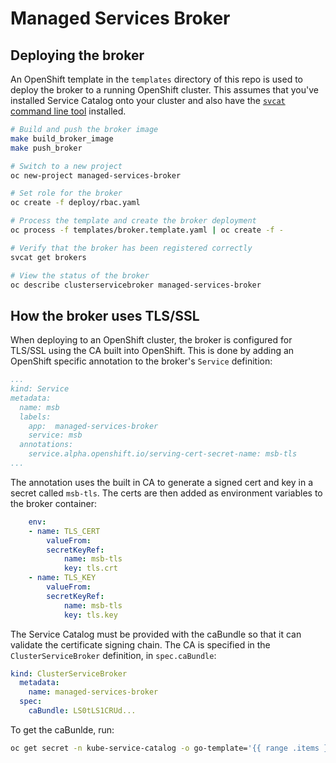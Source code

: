 # Managed Services Broker

## Deploying the broker

An OpenShift template in the `templates` directory of this repo is used to deploy the broker to a running OpenShift cluster. This assumes that you've installed Service Catalog onto your cluster and also have the [`svcat` command line tool](https://github.com/kubernetes-incubator/service-catalog/blob/master/docs/install.md) installed.

```sh
# Build and push the broker image
make build_broker_image
make push_broker 

# Switch to a new project
oc new-project managed-services-broker

# Set role for the broker
oc create -f deploy/rbac.yaml

# Process the template and create the broker deployment
oc process -f templates/broker.template.yaml | oc create -f -

# Verify that the broker has been registered correctly
svcat get brokers

# View the status of the broker
oc describe clusterservicebroker managed-services-broker
```

## How the broker uses TLS/SSL

When deploying to an OpenShift cluster, the broker is configured for TLS/SSL using the CA built into OpenShift. 
This is done by adding an OpenShift specific annotation to the broker's `Service` definition: 

```yaml
...
kind: Service
metadata:
  name: msb
  labels:
    app:  managed-services-broker
    service: msb
  annotations:
    service.alpha.openshift.io/serving-cert-secret-name: msb-tls
...
```

The annotation uses the built in CA to generate a signed cert and key in a secret called `msb-tls`. The certs are then added as environment variables to the broker container:

```yaml
    env:
    - name: TLS_CERT
        valueFrom:
        secretKeyRef:
            name: msb-tls
            key: tls.crt
    - name: TLS_KEY
        valueFrom:
        secretKeyRef:
            name: msb-tls
            key: tls.key
```

The Service Catalog must be provided with the caBundle so that it can validate the certificate signing chain. 
The CA is specified in the `ClusterServiceBroker` definition, in `spec.caBundle`:

```yaml
kind: ClusterServiceBroker
  metadata:
    name: managed-services-broker
  spec:
    caBundle: LS0tLS1CRUd...
```

To get the caBunlde, run:
```sh
oc get secret -n kube-service-catalog -o go-template='{{ range .items }}{{ if eq .type "kubernetes.io/service-account-token" }}{{ index .data "service-ca.crt" }}{{end}}{{"\n"}}{{end}}' | tail -n1
```